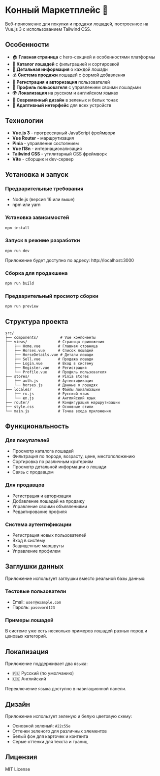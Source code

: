 # Конный Маркетплейс 🐎

Веб-приложение для покупки и продажи лошадей, построенное на Vue.js 3 с использованием Tailwind CSS.

## Особенности

- 🏠 **Главная страница** с hero-секцией и особенностями платформы
- 🐎 **Каталог лошадей** с фильтрацией и сортировкой
- 📝 **Детальная информация** о каждой лошади
- 💰 **Система продажи** лошадей с формой добавления
- 👤 **Регистрация и авторизация** пользователей
- 👤 **Профиль пользователя** с управлением своими лошадьми
- 🌍 **Локализация** на русском и английском языках
- 🎨 **Современный дизайн** в зеленых и белых тонах
- 📱 **Адаптивный интерфейс** для всех устройств

## Технологии

- **Vue.js 3** - прогрессивный JavaScript фреймворк
- **Vue Router** - маршрутизация
- **Pinia** - управление состоянием
- **Vue I18n** - интернационализация
- **Tailwind CSS** - утилитарный CSS фреймворк
- **Vite** - сборщик и dev-сервер

## Установка и запуск

### Предварительные требования

- Node.js (версия 16 или выше)
- npm или yarn

### Установка зависимостей

```bash
npm install
```

### Запуск в режиме разработки

```bash
npm run dev
```

Приложение будет доступно по адресу: http://localhost:3000

### Сборка для продакшена

```bash
npm run build
```

### Предварительный просмотр сборки

```bash
npm run preview
```

## Структура проекта

```
src/
├── components/          # Vue компоненты
├── views/              # Страницы приложения
│   ├── Home.vue        # Главная страница
│   ├── Horses.vue      # Список лошадей
│   ├── HorseDetails.vue # Детали лошади
│   ├── Sell.vue        # Продажа лошади
│   ├── Login.vue       # Вход в систему
│   ├── Register.vue    # Регистрация
│   └── Profile.vue     # Профиль пользователя
├── stores/             # Pinia stores
│   ├── auth.js         # Аутентификация
│   └── horses.js       # Данные о лошадях
├── locales/            # Файлы локализации
│   ├── ru.js           # Русский язык
│   └── en.js           # Английский язык
├── router/             # Конфигурация маршрутизации
├── style.css           # Основные стили
└── main.js             # Точка входа приложения
```

## Функциональность

### Для покупателей
- Просмотр каталога лошадей
- Фильтрация по породе, возрасту, цене, местоположению
- Сортировка по различным критериям
- Просмотр детальной информации о лошади
- Связь с продавцом

### Для продавцов
- Регистрация и авторизация
- Добавление лошадей на продажу
- Управление своими объявлениями
- Редактирование профиля

### Система аутентификации
- Регистрация новых пользователей
- Вход в систему
- Защищенные маршруты
- Управление профилем

## Заглушки данных

Приложение использует заглушки вместо реальной базы данных:

### Тестовые пользователи
- Email: `user@example.com`
- Пароль: `password123`

### Примеры лошадей
В системе уже есть несколько примеров лошадей разных пород и ценовых категорий.

## Локализация

Приложение поддерживает два языка:
- 🇷🇺 Русский (по умолчанию)
- 🇺🇸 Английский

Переключение языка доступно в навигационной панели.

## Дизайн

Приложение использует зеленую и белую цветовую схему:
- Основной зеленый: `#22c55e`
- Оттенки зеленого для различных элементов
- Белый фон для карточек и контента
- Серые оттенки для текста и границ

## Лицензия

MIT License
